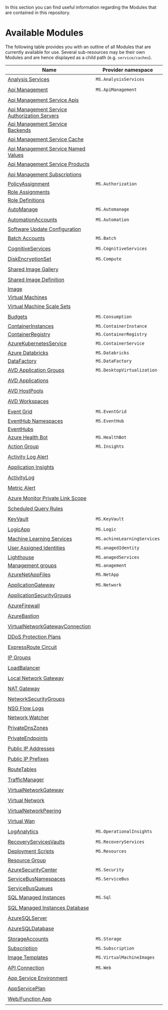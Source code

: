 In this section you can find useful information regarding the Modules that are contained in this repository.

# Available Modules
The following table provides you with an outline of all Modules that are currently available for use. Several sub-resources may be their own Modules and are hence displayed as a child path (e.g. `service/caches`).

<!-- ModuleTableStartMarker -->
| Name | Provider namespace | Resource Type | Bicep |
| - | - | - | - |
| [Analysis Services](https://github.com/MrMCake/ResourceModules/tree/main/arm/Microsoft.AnalysisServices/servers) | `MS.AnalysisServices` | [servers](https://github.com/MrMCake/ResourceModules/tree/main/arm/Microsoft.AnalysisServices/servers) | :heavy_check_mark: |
| [Api Management](https://github.com/MrMCake/ResourceModules/tree/main/arm/Microsoft.ApiManagement/service) | `MS.ApiManagement` | [service](https://github.com/MrMCake/ResourceModules/tree/main/arm/Microsoft.ApiManagement/service) | :heavy_check_mark: |
| [Api Management Service Apis](https://github.com/MrMCake/ResourceModules/tree/main/arm/Microsoft.ApiManagement/serviceResources/apis) |  | [service/apis](https://github.com/MrMCake/ResourceModules/tree/main/arm/Microsoft.ApiManagement/serviceResources/apis) | :heavy_check_mark: |
| [Api Management Service Authorization Servers](https://github.com/MrMCake/ResourceModules/tree/main/arm/Microsoft.ApiManagement/serviceResources/authorizationServers) |  | [service/authorizationServers](https://github.com/MrMCake/ResourceModules/tree/main/arm/Microsoft.ApiManagement/serviceResources/authorizationServers) | :heavy_check_mark: |
| [Api Management Service Backends](https://github.com/MrMCake/ResourceModules/tree/main/arm/Microsoft.ApiManagement/serviceResources/backends) |  | [service/backends](https://github.com/MrMCake/ResourceModules/tree/main/arm/Microsoft.ApiManagement/serviceResources/backends) | :heavy_check_mark: |
| [Api Management Service Cache](https://github.com/MrMCake/ResourceModules/tree/main/arm/Microsoft.ApiManagement/serviceResources/caches) |  | [service/caches](https://github.com/MrMCake/ResourceModules/tree/main/arm/Microsoft.ApiManagement/serviceResources/caches) | :heavy_check_mark: |
| [Api Management Service Named Values](https://github.com/MrMCake/ResourceModules/tree/main/arm/Microsoft.ApiManagement/serviceResources/namedValues) |  | [service/namedValues](https://github.com/MrMCake/ResourceModules/tree/main/arm/Microsoft.ApiManagement/serviceResources/namedValues) | :heavy_check_mark: |
| [Api Management Service Products](https://github.com/MrMCake/ResourceModules/tree/main/arm/Microsoft.ApiManagement/serviceResources/products) |  | [service/products](https://github.com/MrMCake/ResourceModules/tree/main/arm/Microsoft.ApiManagement/serviceResources/products) | :heavy_check_mark: |
| [Api Management Subscriptions](https://github.com/MrMCake/ResourceModules/tree/main/arm/Microsoft.ApiManagement/serviceResources/subscriptions) |  | [service/subscriptions](https://github.com/MrMCake/ResourceModules/tree/main/arm/Microsoft.ApiManagement/serviceResources/subscriptions) | :heavy_check_mark: |
| [PolicyAssignment](https://github.com/MrMCake/ResourceModules/tree/main/arm/Microsoft.Authorization/policyAssignments) | `MS.Authorization` | [policyAssignments](https://github.com/MrMCake/ResourceModules/tree/main/arm/Microsoft.Authorization/policyAssignments) |  |
| [Role Assignments](https://github.com/MrMCake/ResourceModules/tree/main/arm/Microsoft.Authorization/roleAssignments) |  | [roleAssignments](https://github.com/MrMCake/ResourceModules/tree/main/arm/Microsoft.Authorization/roleAssignments) |  |
| [Role Definitions](https://github.com/MrMCake/ResourceModules/tree/main/arm/Microsoft.Authorization/roleDefinitions) |  | [roleDefinitions](https://github.com/MrMCake/ResourceModules/tree/main/arm/Microsoft.Authorization/roleDefinitions) |  |
| [AutoManage](https://github.com/MrMCake/ResourceModules/tree/main/arm/Microsoft.Automanage/accounts) | `MS.Automanage` | [accounts](https://github.com/MrMCake/ResourceModules/tree/main/arm/Microsoft.Automanage/accounts) | :heavy_check_mark: |
| [AutomationAccounts](https://github.com/MrMCake/ResourceModules/tree/main/arm/Microsoft.Automation/automationAccounts) | `MS.Automation` | [automationAccounts](https://github.com/MrMCake/ResourceModules/tree/main/arm/Microsoft.Automation/automationAccounts) | :heavy_check_mark: |
| [Software Update Configuration](https://github.com/MrMCake/ResourceModules/tree/main/arm/Microsoft.Automation/automationAccountsResources/softwareUpdateConfigurations) |  | [automationAccounts/softwareUpdateConfigurations](https://github.com/MrMCake/ResourceModules/tree/main/arm/Microsoft.Automation/automationAccountsResources/softwareUpdateConfigurations) |  |
| [Batch Accounts](https://github.com/MrMCake/ResourceModules/tree/main/arm/Microsoft.Batch/batchAccounts) | `MS.Batch` | [batchAccounts](https://github.com/MrMCake/ResourceModules/tree/main/arm/Microsoft.Batch/batchAccounts) | :heavy_check_mark: |
| [CognitiveServices](https://github.com/MrMCake/ResourceModules/tree/main/arm/Microsoft.CognitiveServices/accounts) | `MS.CognitiveServices` | [accounts](https://github.com/MrMCake/ResourceModules/tree/main/arm/Microsoft.CognitiveServices/accounts) | :heavy_check_mark: |
| [DiskEncryptionSet](https://github.com/MrMCake/ResourceModules/tree/main/arm/Microsoft.Compute/diskEncryptionSets) | `MS.Compute` | [diskEncryptionSets](https://github.com/MrMCake/ResourceModules/tree/main/arm/Microsoft.Compute/diskEncryptionSets) | :heavy_check_mark: |
| [Shared Image Gallery](https://github.com/MrMCake/ResourceModules/tree/main/arm/Microsoft.Compute/galleries) |  | [galleries](https://github.com/MrMCake/ResourceModules/tree/main/arm/Microsoft.Compute/galleries) | :heavy_check_mark: |
| [Shared Image Definition](https://github.com/MrMCake/ResourceModules/tree/main/arm/Microsoft.Compute/galleriesResources/images) |  | [galleries/images](https://github.com/MrMCake/ResourceModules/tree/main/arm/Microsoft.Compute/galleriesResources/images) | :heavy_check_mark: |
| [Image](https://github.com/MrMCake/ResourceModules/tree/main/arm/Microsoft.Compute/images) |  | [images](https://github.com/MrMCake/ResourceModules/tree/main/arm/Microsoft.Compute/images) |  |
| [Virtual Machines](https://github.com/MrMCake/ResourceModules/tree/main/arm/Microsoft.Compute/virtualMachines) |  | [virtualMachines](https://github.com/MrMCake/ResourceModules/tree/main/arm/Microsoft.Compute/virtualMachines) |  |
| [Virtual Machine Scale Sets](https://github.com/MrMCake/ResourceModules/tree/main/arm/Microsoft.Compute/virtualMachineScaleSets) |  | [virtualMachineScaleSets](https://github.com/MrMCake/ResourceModules/tree/main/arm/Microsoft.Compute/virtualMachineScaleSets) | :heavy_check_mark: |
| [Budgets](https://github.com/MrMCake/ResourceModules/tree/main/arm/Microsoft.Consumption/budgets) | `MS.Consumption` | [budgets](https://github.com/MrMCake/ResourceModules/tree/main/arm/Microsoft.Consumption/budgets) | :heavy_check_mark: |
| [ContainerInstances](https://github.com/MrMCake/ResourceModules/tree/main/arm/Microsoft.ContainerInstance/containerGroups) | `MS.ContainerInstance` | [containerGroups](https://github.com/MrMCake/ResourceModules/tree/main/arm/Microsoft.ContainerInstance/containerGroups) |  |
| [ContainerRegistry](https://github.com/MrMCake/ResourceModules/tree/main/arm/Microsoft.ContainerRegistry/registries) | `MS.ContainerRegistry` | [registries](https://github.com/MrMCake/ResourceModules/tree/main/arm/Microsoft.ContainerRegistry/registries) |  |
| [AzureKubernetesService](https://github.com/MrMCake/ResourceModules/tree/main/arm/Microsoft.ContainerService/managedClusters) | `MS.ContainerService` | [managedClusters](https://github.com/MrMCake/ResourceModules/tree/main/arm/Microsoft.ContainerService/managedClusters) | :heavy_check_mark: |
| [Azure Databricks](https://github.com/MrMCake/ResourceModules/tree/main/arm/Microsoft.Databricks/workspaces) | `MS.Databricks` | [workspaces](https://github.com/MrMCake/ResourceModules/tree/main/arm/Microsoft.Databricks/workspaces) |  |
| [DataFactory](https://github.com/MrMCake/ResourceModules/tree/main/arm/Microsoft.DataFactory/factories) | `MS.DataFactory` | [factories](https://github.com/MrMCake/ResourceModules/tree/main/arm/Microsoft.DataFactory/factories) |  |
| [AVD Application Groups](https://github.com/MrMCake/ResourceModules/tree/main/arm/Microsoft.DesktopVirtualization/applicationgroups) | `MS.DesktopVirtualization` | [applicationgroups](https://github.com/MrMCake/ResourceModules/tree/main/arm/Microsoft.DesktopVirtualization/applicationgroups) | :heavy_check_mark: |
| [AVD Applications](https://github.com/MrMCake/ResourceModules/tree/main/arm/Microsoft.DesktopVirtualization/applicationGroupsResources/applications) |  | [applicationGroups/applications](https://github.com/MrMCake/ResourceModules/tree/main/arm/Microsoft.DesktopVirtualization/applicationGroupsResources/applications) | :heavy_check_mark: |
| [AVD HostPools](https://github.com/MrMCake/ResourceModules/tree/main/arm/Microsoft.DesktopVirtualization/hostpools) |  | [hostpools](https://github.com/MrMCake/ResourceModules/tree/main/arm/Microsoft.DesktopVirtualization/hostpools) | :heavy_check_mark: |
| [AVD Workspaces](https://github.com/MrMCake/ResourceModules/tree/main/arm/Microsoft.DesktopVirtualization/workspaces) |  | [workspaces](https://github.com/MrMCake/ResourceModules/tree/main/arm/Microsoft.DesktopVirtualization/workspaces) | :heavy_check_mark: |
| [Event Grid](https://github.com/MrMCake/ResourceModules/tree/main/arm/Microsoft.EventGrid/topics) | `MS.EventGrid` | [topics](https://github.com/MrMCake/ResourceModules/tree/main/arm/Microsoft.EventGrid/topics) | :heavy_check_mark: |
| [EventHub Namespaces](https://github.com/MrMCake/ResourceModules/tree/main/arm/Microsoft.EventHub/namespaces) | `MS.EventHub` | [namespaces](https://github.com/MrMCake/ResourceModules/tree/main/arm/Microsoft.EventHub/namespaces) |  |
| [EventHubs](https://github.com/MrMCake/ResourceModules/tree/main/arm/Microsoft.EventHub/namespacesResources/eventhubs) |  | [namespaces/eventhubs](https://github.com/MrMCake/ResourceModules/tree/main/arm/Microsoft.EventHub/namespacesResources/eventhubs) |  |
| [Azure Health Bot](https://github.com/MrMCake/ResourceModules/tree/main/arm/Microsoft.HealthBot/healthBots) | `MS.HealthBot` | [healthBots](https://github.com/MrMCake/ResourceModules/tree/main/arm/Microsoft.HealthBot/healthBots) |  |
| [Action Group](https://github.com/MrMCake/ResourceModules/tree/main/arm/Microsoft.Insights/actionGroups) | `MS.Insights` | [actionGroups](https://github.com/MrMCake/ResourceModules/tree/main/arm/Microsoft.Insights/actionGroups) | :heavy_check_mark: |
| [Activity Log Alert](https://github.com/MrMCake/ResourceModules/tree/main/arm/Microsoft.Insights/activityLogAlerts) |  | [activityLogAlerts](https://github.com/MrMCake/ResourceModules/tree/main/arm/Microsoft.Insights/activityLogAlerts) | :heavy_check_mark: |
| [Application Insights](https://github.com/MrMCake/ResourceModules/tree/main/arm/Microsoft.Insights/components) |  | [components](https://github.com/MrMCake/ResourceModules/tree/main/arm/Microsoft.Insights/components) | :heavy_check_mark: |
| [ActivityLog](https://github.com/MrMCake/ResourceModules/tree/main/arm/Microsoft.Insights/diagnosticSettings) |  | [diagnosticSettings](https://github.com/MrMCake/ResourceModules/tree/main/arm/Microsoft.Insights/diagnosticSettings) | :heavy_check_mark: |
| [Metric Alert](https://github.com/MrMCake/ResourceModules/tree/main/arm/Microsoft.Insights/metricAlerts) |  | [metricAlerts](https://github.com/MrMCake/ResourceModules/tree/main/arm/Microsoft.Insights/metricAlerts) | :heavy_check_mark: |
| [Azure Monitor Private Link Scope](https://github.com/MrMCake/ResourceModules/tree/main/arm/Microsoft.Insights/privateLinkScopes) |  | [privateLinkScopes](https://github.com/MrMCake/ResourceModules/tree/main/arm/Microsoft.Insights/privateLinkScopes) | :heavy_check_mark: |
| [Scheduled Query Rules](https://github.com/MrMCake/ResourceModules/tree/main/arm/Microsoft.Insights/scheduledQueryRules) |  | [scheduledQueryRules](https://github.com/MrMCake/ResourceModules/tree/main/arm/Microsoft.Insights/scheduledQueryRules) | :heavy_check_mark: |
| [KeyVault](https://github.com/MrMCake/ResourceModules/tree/main/arm/Microsoft.KeyVault/vaults) | `MS.KeyVault` | [vaults](https://github.com/MrMCake/ResourceModules/tree/main/arm/Microsoft.KeyVault/vaults) | :heavy_check_mark: |
| [LogicApp](https://github.com/MrMCake/ResourceModules/tree/main/arm/Microsoft.Logic/workflows) | `MS.Logic` | [workflows](https://github.com/MrMCake/ResourceModules/tree/main/arm/Microsoft.Logic/workflows) | :heavy_check_mark: |
| [Machine Learning Services](https://github.com/MrMCake/ResourceModules/tree/main/arm/Microsoft.MachineLearningServices/workspaces) | `MS.achineLearningServices` | [workspaces](https://github.com/MrMCake/ResourceModules/tree/main/arm/Microsoft.MachineLearningServices/workspaces) |  |
| [User Assigned Identities](https://github.com/MrMCake/ResourceModules/tree/main/arm/Microsoft.ManagedIdentity/userAssignedIdentities) | `MS.anagedIdentity` | [userAssignedIdentities](https://github.com/MrMCake/ResourceModules/tree/main/arm/Microsoft.ManagedIdentity/userAssignedIdentities) | :heavy_check_mark: |
| [Lighthouse](https://github.com/MrMCake/ResourceModules/tree/main/arm/Microsoft.ManagedServices/registrationDefinitions) | `MS.anagedServices` | [registrationDefinitions](https://github.com/MrMCake/ResourceModules/tree/main/arm/Microsoft.ManagedServices/registrationDefinitions) |  |
| [Management groups](https://github.com/MrMCake/ResourceModules/tree/main/arm/Microsoft.Management/managementGroups) | `MS.anagement` | [managementGroups](https://github.com/MrMCake/ResourceModules/tree/main/arm/Microsoft.Management/managementGroups) |  |
| [AzureNetAppFiles](https://github.com/MrMCake/ResourceModules/tree/main/arm/Microsoft.NetApp/netAppAccounts) | `MS.NetApp` | [netAppAccounts](https://github.com/MrMCake/ResourceModules/tree/main/arm/Microsoft.NetApp/netAppAccounts) | :heavy_check_mark: |
| [ApplicationGateway](https://github.com/MrMCake/ResourceModules/tree/main/arm/Microsoft.Network/applicationGateways) | `MS.Network` | [applicationGateways](https://github.com/MrMCake/ResourceModules/tree/main/arm/Microsoft.Network/applicationGateways) | :heavy_check_mark: |
| [ApplicationSecurityGroups](https://github.com/MrMCake/ResourceModules/tree/main/arm/Microsoft.Network/applicationSecurityGroups) |  | [applicationSecurityGroups](https://github.com/MrMCake/ResourceModules/tree/main/arm/Microsoft.Network/applicationSecurityGroups) | :heavy_check_mark: |
| [AzureFirewall](https://github.com/MrMCake/ResourceModules/tree/main/arm/Microsoft.Network/azureFirewalls) |  | [azureFirewalls](https://github.com/MrMCake/ResourceModules/tree/main/arm/Microsoft.Network/azureFirewalls) | :heavy_check_mark: |
| [AzureBastion](https://github.com/MrMCake/ResourceModules/tree/main/arm/Microsoft.Network/bastionHosts) |  | [bastionHosts](https://github.com/MrMCake/ResourceModules/tree/main/arm/Microsoft.Network/bastionHosts) | :heavy_check_mark: |
| [VirtualNetworkGatewayConnection](https://github.com/MrMCake/ResourceModules/tree/main/arm/Microsoft.Network/connections) |  | [connections](https://github.com/MrMCake/ResourceModules/tree/main/arm/Microsoft.Network/connections) | :heavy_check_mark: |
| [DDoS Protection Plans](https://github.com/MrMCake/ResourceModules/tree/main/arm/Microsoft.Network/ddosProtectionPlans) |  | [ddosProtectionPlans](https://github.com/MrMCake/ResourceModules/tree/main/arm/Microsoft.Network/ddosProtectionPlans) | :heavy_check_mark: |
| [ExpressRoute Circuit](https://github.com/MrMCake/ResourceModules/tree/main/arm/Microsoft.Network/expressRouteCircuits) |  | [expressRouteCircuits](https://github.com/MrMCake/ResourceModules/tree/main/arm/Microsoft.Network/expressRouteCircuits) | :heavy_check_mark: |
| [IP Groups](https://github.com/MrMCake/ResourceModules/tree/main/arm/Microsoft.Network/ipGroups) |  | [ipGroups](https://github.com/MrMCake/ResourceModules/tree/main/arm/Microsoft.Network/ipGroups) | :heavy_check_mark: |
| [LoadBalancer](https://github.com/MrMCake/ResourceModules/tree/main/arm/Microsoft.Network/loadBalancers) |  | [loadBalancers](https://github.com/MrMCake/ResourceModules/tree/main/arm/Microsoft.Network/loadBalancers) | :heavy_check_mark: |
| [Local Network Gateway](https://github.com/MrMCake/ResourceModules/tree/main/arm/Microsoft.Network/localNetworkGateways) |  | [localNetworkGateways](https://github.com/MrMCake/ResourceModules/tree/main/arm/Microsoft.Network/localNetworkGateways) | :heavy_check_mark: |
| [NAT Gateway](https://github.com/MrMCake/ResourceModules/tree/main/arm/Microsoft.Network/natGateways) |  | [natGateways](https://github.com/MrMCake/ResourceModules/tree/main/arm/Microsoft.Network/natGateways) | :heavy_check_mark: |
| [NetworkSecurityGroups](https://github.com/MrMCake/ResourceModules/tree/main/arm/Microsoft.Network/networkSecurityGroups) |  | [networkSecurityGroups](https://github.com/MrMCake/ResourceModules/tree/main/arm/Microsoft.Network/networkSecurityGroups) | :heavy_check_mark: |
| [NSG Flow Logs](https://github.com/MrMCake/ResourceModules/tree/main/arm/Microsoft.Network/networkWatcherFlowLogs) |  | [networkWatcherFlowLogs](https://github.com/MrMCake/ResourceModules/tree/main/arm/Microsoft.Network/networkWatcherFlowLogs) |  |
| [Network Watcher](https://github.com/MrMCake/ResourceModules/tree/main/arm/Microsoft.Network/networkWatchers) |  | [networkWatchers](https://github.com/MrMCake/ResourceModules/tree/main/arm/Microsoft.Network/networkWatchers) | :heavy_check_mark: |
| [PrivateDnsZones](https://github.com/MrMCake/ResourceModules/tree/main/arm/Microsoft.Network/privateDnsZones) |  | [privateDnsZones](https://github.com/MrMCake/ResourceModules/tree/main/arm/Microsoft.Network/privateDnsZones) | :heavy_check_mark: |
| [PrivateEndpoints](https://github.com/MrMCake/ResourceModules/tree/main/arm/Microsoft.Network/privateEndpoints) |  | [privateEndpoints](https://github.com/MrMCake/ResourceModules/tree/main/arm/Microsoft.Network/privateEndpoints) | :heavy_check_mark: |
| [Public IP Addresses](https://github.com/MrMCake/ResourceModules/tree/main/arm/Microsoft.Network/publicIPAddresses) |  | [publicIPAddresses](https://github.com/MrMCake/ResourceModules/tree/main/arm/Microsoft.Network/publicIPAddresses) | :heavy_check_mark: |
| [Public IP Prefixes](https://github.com/MrMCake/ResourceModules/tree/main/arm/Microsoft.Network/publicIPPrefixes) |  | [publicIPPrefixes](https://github.com/MrMCake/ResourceModules/tree/main/arm/Microsoft.Network/publicIPPrefixes) | :heavy_check_mark: |
| [RouteTables](https://github.com/MrMCake/ResourceModules/tree/main/arm/Microsoft.Network/routeTables) |  | [routeTables](https://github.com/MrMCake/ResourceModules/tree/main/arm/Microsoft.Network/routeTables) | :heavy_check_mark: |
| [TrafficManager](https://github.com/MrMCake/ResourceModules/tree/main/arm/Microsoft.Network/trafficmanagerprofiles) |  | [trafficmanagerprofiles](https://github.com/MrMCake/ResourceModules/tree/main/arm/Microsoft.Network/trafficmanagerprofiles) | :heavy_check_mark: |
| [VirtualNetworkGateway](https://github.com/MrMCake/ResourceModules/tree/main/arm/Microsoft.Network/virtualNetworkGateways) |  | [virtualNetworkGateways](https://github.com/MrMCake/ResourceModules/tree/main/arm/Microsoft.Network/virtualNetworkGateways) | :heavy_check_mark: |
| [Virtual Network](https://github.com/MrMCake/ResourceModules/tree/main/arm/Microsoft.Network/virtualNetworks) |  | [virtualNetworks](https://github.com/MrMCake/ResourceModules/tree/main/arm/Microsoft.Network/virtualNetworks) | :heavy_check_mark: |
| [VirtualNetworkPeering](https://github.com/MrMCake/ResourceModules/tree/main/arm/Microsoft.Network/virtualNetworksResources/virtualNetworkPeerings) |  | [virtualNetworks/virtualNetworkPeerings](https://github.com/MrMCake/ResourceModules/tree/main/arm/Microsoft.Network/virtualNetworksResources/virtualNetworkPeerings) | :heavy_check_mark: |
| [Virtual Wan](https://github.com/MrMCake/ResourceModules/tree/main/arm/Microsoft.Network/virtualWans) |  | [virtualWans](https://github.com/MrMCake/ResourceModules/tree/main/arm/Microsoft.Network/virtualWans) | :heavy_check_mark: |
| [LogAnalytics](https://github.com/MrMCake/ResourceModules/tree/main/arm/Microsoft.OperationalInsights/workspaces) | `MS.OperationalInsights` | [workspaces](https://github.com/MrMCake/ResourceModules/tree/main/arm/Microsoft.OperationalInsights/workspaces) | :heavy_check_mark: |
| [RecoveryServicesVaults](https://github.com/MrMCake/ResourceModules/tree/main/arm/Microsoft.RecoveryServices/vaults) | `MS.RecoveryServices` | [vaults](https://github.com/MrMCake/ResourceModules/tree/main/arm/Microsoft.RecoveryServices/vaults) | :heavy_check_mark: |
| [Deployment Scripts](https://github.com/MrMCake/ResourceModules/tree/main/arm/Microsoft.Resources/deploymentScripts) | `MS.Resources` | [deploymentScripts](https://github.com/MrMCake/ResourceModules/tree/main/arm/Microsoft.Resources/deploymentScripts) |  |
| [Resource Group](https://github.com/MrMCake/ResourceModules/tree/main/arm/Microsoft.Resources/resourceGroups) |  | [resourceGroups](https://github.com/MrMCake/ResourceModules/tree/main/arm/Microsoft.Resources/resourceGroups) | :heavy_check_mark: |
| [AzureSecurityCenter](https://github.com/MrMCake/ResourceModules/tree/main/arm/Microsoft.Security/azureSecurityCenter) | `MS.Security` | [azureSecurityCenter](https://github.com/MrMCake/ResourceModules/tree/main/arm/Microsoft.Security/azureSecurityCenter) |  |
| [ServiceBusNamespaces](https://github.com/MrMCake/ResourceModules/tree/main/arm/Microsoft.ServiceBus/namespaces) | `MS.ServiceBus` | [namespaces](https://github.com/MrMCake/ResourceModules/tree/main/arm/Microsoft.ServiceBus/namespaces) | :heavy_check_mark: |
| [ServiceBusQueues](https://github.com/MrMCake/ResourceModules/tree/main/arm/Microsoft.ServiceBus/namespacesResources/queues) |  | [namespaces/queues](https://github.com/MrMCake/ResourceModules/tree/main/arm/Microsoft.ServiceBus/namespacesResources/queues) |  |
| [SQL Managed Instances](https://github.com/MrMCake/ResourceModules/tree/main/arm/Microsoft.Sql/managedInstances) | `MS.Sql` | [managedInstances](https://github.com/MrMCake/ResourceModules/tree/main/arm/Microsoft.Sql/managedInstances) | :heavy_check_mark: |
| [SQL Managed Instances Database](https://github.com/MrMCake/ResourceModules/tree/main/arm/Microsoft.Sql/managedInstancesResources/databases) |  | [managedInstances/databases](https://github.com/MrMCake/ResourceModules/tree/main/arm/Microsoft.Sql/managedInstancesResources/databases) | :heavy_check_mark: |
| [AzureSQLServer](https://github.com/MrMCake/ResourceModules/tree/main/arm/Microsoft.Sql/servers) |  | [servers](https://github.com/MrMCake/ResourceModules/tree/main/arm/Microsoft.Sql/servers) | :heavy_check_mark: |
| [AzureSQLDatabase](https://github.com/MrMCake/ResourceModules/tree/main/arm/Microsoft.Sql/serversResources/databases) |  | [servers/databases](https://github.com/MrMCake/ResourceModules/tree/main/arm/Microsoft.Sql/serversResources/databases) | :heavy_check_mark: |
| [StorageAccounts](https://github.com/MrMCake/ResourceModules/tree/main/arm/Microsoft.Storage/storageAccounts) | `MS.Storage` | [storageAccounts](https://github.com/MrMCake/ResourceModules/tree/main/arm/Microsoft.Storage/storageAccounts) | :heavy_check_mark: |
| [Subscription](https://github.com/MrMCake/ResourceModules/tree/main/arm/Microsoft.Subscription/aliases) | `MS.Subscription` | [aliases](https://github.com/MrMCake/ResourceModules/tree/main/arm/Microsoft.Subscription/aliases) |  |
| [Image Templates](https://github.com/MrMCake/ResourceModules/tree/main/arm/Microsoft.VirtualMachineImages/imageTemplates) | `MS.VirtualMachineImages` | [imageTemplates](https://github.com/MrMCake/ResourceModules/tree/main/arm/Microsoft.VirtualMachineImages/imageTemplates) | :heavy_check_mark: |
| [API Connection](https://github.com/MrMCake/ResourceModules/tree/main/arm/Microsoft.Web/connections) | `MS.Web` | [connections](https://github.com/MrMCake/ResourceModules/tree/main/arm/Microsoft.Web/connections) | :heavy_check_mark: |
| [App Service Environment](https://github.com/MrMCake/ResourceModules/tree/main/arm/Microsoft.Web/hostingEnvironments) |  | [hostingEnvironments](https://github.com/MrMCake/ResourceModules/tree/main/arm/Microsoft.Web/hostingEnvironments) | :heavy_check_mark: |
| [AppServicePlan](https://github.com/MrMCake/ResourceModules/tree/main/arm/Microsoft.Web/serverfarms) |  | [serverfarms](https://github.com/MrMCake/ResourceModules/tree/main/arm/Microsoft.Web/serverfarms) | :heavy_check_mark: |
| [Web/Function App](https://github.com/MrMCake/ResourceModules/tree/main/arm/Microsoft.Web/sites) |  | [sites](https://github.com/MrMCake/ResourceModules/tree/main/arm/Microsoft.Web/sites) | :heavy_check_mark: |
<!-- ModuleTableEndMarker -->
